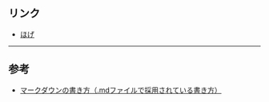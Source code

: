 ## リンク
* [ほげ](./page/hoge.md)

__________________________________________

## 参考
* [マークダウンの書き方（.mdファイルで採用されている書き方）](https://pen.moe.hm/MDwiki/#!markdown.md)